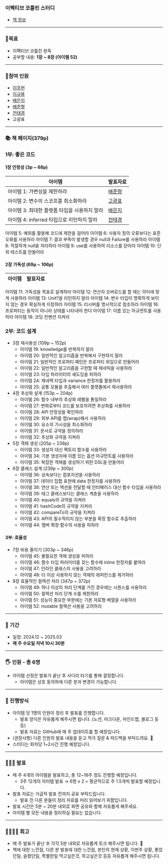 ### 이펙티브 코틀린 스터디
- [책 정보](https://www.yes24.com/Product/Goods/106225986)

---

### **🎯목표**

- 이펙티브 코틀린 완독
- 공부할 내용: **1장 ~ 8장 (아이템 52)**

---

### **👥참여 인원**
- [이주현](https://github.com/JuHyun419)
- [이규봉](https://github.com/bong01)
- [배은지](https://github.com/bae-st)
- [배준형](https://github.com/Iwillbeagood)
- [전태경](https://github.com/ctk03272)
- 고광표

---

### **📚 책 페이지(379p)**

### 1부: 좋은 코드
#### 1장 안정성 (3p ~ 68p)
  
| 아이템 | 발표자료
| --- | --- |
아이템 1: 가변성을 제한하라 | [배준형](https://everyday-develop-myself.tistory.com/m/368)
아이템 2: 변수의 스코프를 최소화하라 | [고광표](https://www.notion.so/2-1595b72def4d805c8afff84c445c9891?pvs=4)
아이템 3: 최대한 플랫폼 타입을 사용하지 말라 | [배은지](https://create-something-from-nothing.tistory.com/521)
아이템 4: inferred 타입으로 리턴하지 말라 | [전태경](https://devchun01.notion.site/4-inferredType-15884e90f126803ca9a6fd0f0a0f7dc5)
아이템 5: 예외를 활용해 코드에 제한을 걸어라
아이템 6: 사용자 정의 오류보다는 표준 오류를 사용하라
아이템 7: 결과 부족이 발생할 경우 null과 Failure를 사용하라
아이템 8: 적절하게 null을 처리하라
아이템 9: use를 사용하여 리소스를 닫아라
아이템 10: 단위 테스트를 만들어라


#### 2장 가독성 (69p ~ 106p)
| 아이템 | 발표자료
| --- | --- |
아이템 11: 가독성을 목표로 설계하라
아이템 12: 연산자 오버로드를 할 때는 의미에 맞게 사용하라
아이템 13: Unit?을 리턴하지 말라
아이템 14: 변수 타입이 명확하게 보이지 않는 경우 확실하게 지정하라
아이템 15: 리시버를 명시적으로 참조하라
아이템 16: 프로퍼티는 동작이 아니라 상태를 나타내야 한다
아이템 17: 이름 있는 아규먼트를 사용하라
아이템 18: 코딩 컨벤션 지켜라
 
### 2부: 코드 설계  
- 3장 재사용성 (109p ~ 152p)
  - 아이템 19: knowledge를 반복하지 말라
  - 아이템 20: 일반적인 알고리즘을 반복해서 구현하지 말라
  - 아이템 21: 일반적인 프로퍼티 패턴은 프로퍼티 위임으로 만들어라
  - 아이템 22: 일반적인 알고리즘을 구현할 때 제네릭을 사용하라
  - 아이템 23: 타입 파라미터의 섀도잉을 피하라
  - 아이템 24: 제네렉 타입과 variance 한정자를 활용하라
  - 아이템 25: 공통 모듈을 추출해서 여러 플랫폼에서 재사용하라
- 4장 추상화 설계 (153p ~ 204p)
  - 아이템 26: 함수 내부의 추상화 레벨을 통일하라
  - 아이템 27: 변화로부터 코드를 보호하려면 추상화를 사용하라
  - 아이템 28: API 안정성을 확인하라
  - 아이템 29: 외부 API를 랩(wrap)해서 사용하라
  - 아이템 30: 요소의 가시성을 최소화하라
  - 아이템 31: 문서로 규약을 정의하라
  - 아이템 32: 추상화 규약을 지켜라
- 5장 객체 생성 (205p ~ 238p)
  - 아이템 33: 생성자 대신 팩토리 함수를 사용하라
  - 아이템 34: 기본 생성자에 이름 있는 옵션 아규먼트를 사용하라
  - 아이템 35: 복잡한 객체를 생성하기 위한 DSL을 만들어라
- 6장 클래스 설계 (239p ~ 300p)
  - 아이템 36: 상속보다는 컴포지션을 사용하라
  - 아이템 37: 데이터 집합 표현에 data 한정자를 사용하라
  - 아이템 38: 연산 또는 액션을 전달할 때 인터페이스 대신 함수 타입을 사용하라
  - 아이템 39: 태그 클래스보다는 클래스 계층을 사용하라
  - 아이템 40: equals의 규약을 지켜라
  - 아이템 41: hashCode의 규약을 지켜라
  - 아이템 42: compareTo의 규약을 지켜라
  - 아이템 43: API의 필수적이지 않는 부분을 확장 함수로 추출하라
  - 아이템 44: 멤버 확장 함수의 사용을 피하라

#### 3부: 효율성
- 7장 비용 줄이기 (303p ~ 346p)
  - 아이템 45: 불필요한 객체 생성을 피하라
  - 아이템 46: 함수 타입 파라미터를 갖는 함수에 inline 한정자를 붙여라
  - 아이템 47: 인라인 클래스의 사용을 고려하라
  - 아이템 48: 더 이상 사용하지 않는 객체의 레퍼런스를 제거하라
- 8장 효율적인 컬렉션 처리 (347p ~ 372p)
  - 아이템 49: 하나 이상의 처리 단계를 가진 경우에는 시퀀스를 사용하라
  - 아이템 50: 컬렉션 처리 단계 수를 제한하라
  - 아이템 51: 성능이 중요한 부분에는 기본 자료형 배열을 사용하라
  - 아이템 52: mutable 컬렉션 사용을 고려하라

---

### **📆  기간**

- 일정: 2024.12 ~ 2025.03
- **매 주 수요일 저녁 10시 30분**

---

### **🖐 인원 - 총 6명**

- 아이템 선정은 발표가 끝난 후 사다리 타기를 통해 결정합니다.
    - 아이템은 상호 동의하에 다른 분과 변경이 가능합니다.

---

### **📜 진행방식**

- 아이템 당 1명의 인원이 정리 후 발표를 진행합니다.
    - 발표 양식은 자유롭게 해주시면 됩니다. (노션, 마크다운, 마인드맵, 블로그 등등)
    - 발표 자료는 GitHub에 매 주 업데이트를 할 예정입니다.
- (권장사항) 다른 인원의 발표 내용을 듣고 적극 질문 & 피드백을 부탁드려요. 🙌
- 스터디는 회차당 1~2시간 진행 예정입니다.

---

### **👩🏻‍🏫  발표**

- 매 주 4개의 아이템을 발표하고, 총 12~16주 정도 진행할 예정입니다.
    - 3주 12개의 아이템 발표 → 6명 x 2 = 평균적으로 주 1.5개씩 발표할 예정입니다.
- 발표 자료는 가급적 발표 전까지 공유 부탁드립니다.
    - 발표 전 다른 분들이 정리 자료를 미리 읽어보기 위함입니다.
- 발표 시간은 5분 ~ 20분 내외로 화면 공유와 함께 자유롭게 해주세요.
- 아이템 별 모든 내용을 정리하실 필요는 없습니다.

---

### **👨‍👩‍👧‍👦 회고**

- 매 주 발표가 끝난 후 각각 5분 내외로 자유롭게 토크 해주시면 됩니다. 🙂
- 책에 대한 느낀점, 다른 분 발표에 대한 느낀점, 본인의 현재 상황, 이번주 상황, 좋았던일, 슬펐던일, 특별한일 먹고싶은것, 하고싶은것 등등 자유롭게 해주시면 됩니다.

